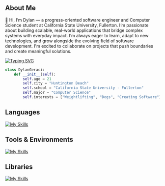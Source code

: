 ## About Me
👋 Hi, I’m Dylan — a progress-oriented software engineer and Computer Science student at California State University, Fullerton. I’m passionate about building scalable, real-world applications that bridge complex systems with everyday impact. I’m always eager to learn, adapt to new technologies, and grow alongside the evolving field of software development. I'm excited to collaborate on projects that push boundaries and create meaningful solutions.



[![Typing SVG](https://readme-typing-svg.demolab.com?font=Fira+Code&pause=1000&color=65F7CE&width=435&lines=Always+Learning+new+Frameworks;Software+Developer;Interested+in+ML+and+Data+Science)](https://git.io/typing-svg)

```python
class DylanGeraci:
    def __init__(self):
        self.age = 21
        self.city = "Huntington Beach"
        self.school = "California State University - Fullerton"
        self.major = "Computer Science"
        self.interests = ["Weightlifting", "Dogs", "Creating Software"]
```

## Languages
[![My Skills](https://skillicons.dev/icons?i=py,cpp,c,js,java,html,css&perline=8)](https://skillicons.dev)

## Tools & Environments
[![My Skills](https://skillicons.dev/icons?i=docker,azure,git,github,vscode,aws,sqlite&perline=8)](https://skillicons.dev)

## Libraries
[![My Skills](https://skillicons.dev/icons?i=tensorflow,pytorch,fastapi&perline=8)](https://skillicons.dev)
